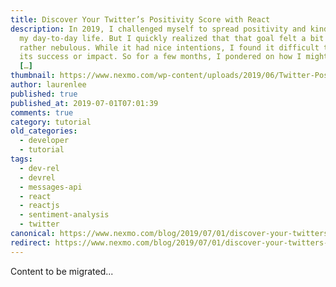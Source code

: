 ```yaml
---
title: Discover Your Twitter’s Positivity Score with React
description: In 2019, I challenged myself to spread positivity and kindness in
  my day-to-day life. But I quickly realized that that goal felt a bit vague and
  rather nebulous. While it had nice intentions, I found it difficult to judge
  its success or impact. So for a few months, I pondered on how I might measure
  […]
thumbnail: https://www.nexmo.com/wp-content/uploads/2019/06/Twitter-Positivity-Score_1200x675.jpg
author: laurenlee
published: true
published_at: 2019-07-01T07:01:39
comments: true
category: tutorial
old_categories:
  - developer
  - tutorial
tags:
  - dev-rel
  - devrel
  - messages-api
  - react
  - reactjs
  - sentiment-analysis
  - twitter
canonical: https://www.nexmo.com/blog/2019/07/01/discover-your-twitters-positivity-score-with-react-dr
redirect: https://www.nexmo.com/blog/2019/07/01/discover-your-twitters-positivity-score-with-react-dr
---
```

Content to be migrated...